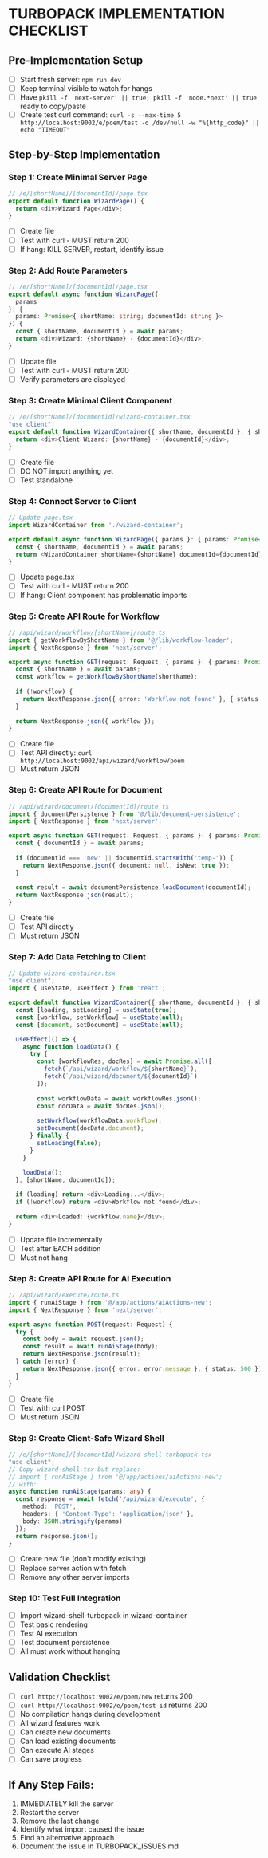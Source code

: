 # TURBOPACK IMPLEMENTATION CHECKLIST

## Pre-Implementation Setup
- [ ] Start fresh server: `npm run dev`
- [ ] Keep terminal visible to watch for hangs
- [ ] Have `pkill -f 'next-server' || true; pkill -f 'node.*next' || true` ready to copy/paste
- [ ] Create test curl command: `curl -s --max-time 5 http://localhost:9002/e/poem/test -o /dev/null -w "%{http_code}" || echo "TIMEOUT"`

## Step-by-Step Implementation

### Step 1: Create Minimal Server Page
```typescript
// /e/[shortName]/[documentId]/page.tsx
export default function WizardPage() {
  return <div>Wizard Page</div>;
}
```
- [ ] Create file
- [ ] Test with curl - MUST return 200
- [ ] If hang: KILL SERVER, restart, identify issue

### Step 2: Add Route Parameters
```typescript
// /e/[shortName]/[documentId]/page.tsx
export default async function WizardPage({ 
  params 
}: { 
  params: Promise<{ shortName: string; documentId: string }> 
}) {
  const { shortName, documentId } = await params;
  return <div>Wizard: {shortName} - {documentId}</div>;
}
```
- [ ] Update file
- [ ] Test with curl - MUST return 200
- [ ] Verify parameters are displayed

### Step 3: Create Minimal Client Component
```typescript
// /e/[shortName]/[documentId]/wizard-container.tsx
"use client";
export default function WizardContainer({ shortName, documentId }: { shortName: string; documentId: string }) {
  return <div>Client Wizard: {shortName} - {documentId}</div>;
}
```
- [ ] Create file
- [ ] DO NOT import anything yet
- [ ] Test standalone

### Step 4: Connect Server to Client
```typescript
// Update page.tsx
import WizardContainer from './wizard-container';

export default async function WizardPage({ params }: { params: Promise<{ shortName: string; documentId: string }> }) {
  const { shortName, documentId } = await params;
  return <WizardContainer shortName={shortName} documentId={documentId} />;
}
```
- [ ] Update page.tsx
- [ ] Test with curl - MUST return 200
- [ ] If hang: Client component has problematic imports

### Step 5: Create API Route for Workflow
```typescript
// /api/wizard/workflow/[shortName]/route.ts
import { getWorkflowByShortName } from '@/lib/workflow-loader';
import { NextResponse } from 'next/server';

export async function GET(request: Request, { params }: { params: Promise<{ shortName: string }> }) {
  const { shortName } = await params;
  const workflow = getWorkflowByShortName(shortName);
  
  if (!workflow) {
    return NextResponse.json({ error: 'Workflow not found' }, { status: 404 });
  }
  
  return NextResponse.json({ workflow });
}
```
- [ ] Create file
- [ ] Test API directly: `curl http://localhost:9002/api/wizard/workflow/poem`
- [ ] Must return JSON

### Step 6: Create API Route for Document
```typescript
// /api/wizard/document/[documentId]/route.ts
import { documentPersistence } from '@/lib/document-persistence';
import { NextResponse } from 'next/server';

export async function GET(request: Request, { params }: { params: Promise<{ documentId: string }> }) {
  const { documentId } = await params;
  
  if (documentId === 'new' || documentId.startsWith('temp-')) {
    return NextResponse.json({ document: null, isNew: true });
  }
  
  const result = await documentPersistence.loadDocument(documentId);
  return NextResponse.json(result);
}
```
- [ ] Create file
- [ ] Test API directly
- [ ] Must return JSON

### Step 7: Add Data Fetching to Client
```typescript
// Update wizard-container.tsx
"use client";
import { useState, useEffect } from 'react';

export default function WizardContainer({ shortName, documentId }: { shortName: string; documentId: string }) {
  const [loading, setLoading] = useState(true);
  const [workflow, setWorkflow] = useState(null);
  const [document, setDocument] = useState(null);

  useEffect(() => {
    async function loadData() {
      try {
        const [workflowRes, docRes] = await Promise.all([
          fetch(`/api/wizard/workflow/${shortName}`),
          fetch(`/api/wizard/document/${documentId}`)
        ]);
        
        const workflowData = await workflowRes.json();
        const docData = await docRes.json();
        
        setWorkflow(workflowData.workflow);
        setDocument(docData.document);
      } finally {
        setLoading(false);
      }
    }
    
    loadData();
  }, [shortName, documentId]);

  if (loading) return <div>Loading...</div>;
  if (!workflow) return <div>Workflow not found</div>;
  
  return <div>Loaded: {workflow.name}</div>;
}
```
- [ ] Update file incrementally
- [ ] Test after EACH addition
- [ ] Must not hang

### Step 8: Create API Route for AI Execution
```typescript
// /api/wizard/execute/route.ts
import { runAiStage } from '@/app/actions/aiActions-new';
import { NextResponse } from 'next/server';

export async function POST(request: Request) {
  try {
    const body = await request.json();
    const result = await runAiStage(body);
    return NextResponse.json(result);
  } catch (error) {
    return NextResponse.json({ error: error.message }, { status: 500 });
  }
}
```
- [ ] Create file
- [ ] Test with curl POST
- [ ] Must return JSON

### Step 9: Create Client-Safe Wizard Shell
```typescript
// /e/[shortName]/[documentId]/wizard-shell-turbopack.tsx
"use client";
// Copy wizard-shell.tsx but replace:
// import { runAiStage } from '@/app/actions/aiActions-new';
// with:
async function runAiStage(params: any) {
  const response = await fetch('/api/wizard/execute', {
    method: 'POST',
    headers: { 'Content-Type': 'application/json' },
    body: JSON.stringify(params)
  });
  return response.json();
}
```
- [ ] Create new file (don't modify existing)
- [ ] Replace server action with fetch
- [ ] Remove any other server imports

### Step 10: Test Full Integration
- [ ] Import wizard-shell-turbopack in wizard-container
- [ ] Test basic rendering
- [ ] Test AI execution
- [ ] Test document persistence
- [ ] All must work without hanging

## Validation Checklist
- [ ] `curl http://localhost:9002/e/poem/new` returns 200
- [ ] `curl http://localhost:9002/e/poem/test-id` returns 200
- [ ] No compilation hangs during development
- [ ] All wizard features work
- [ ] Can create new documents
- [ ] Can load existing documents
- [ ] Can execute AI stages
- [ ] Can save progress

## If Any Step Fails:
1. IMMEDIATELY kill the server
2. Restart the server
3. Remove the last change
4. Identify what import caused the issue
5. Find an alternative approach
6. Document the issue in TURBOPACK_ISSUES.md